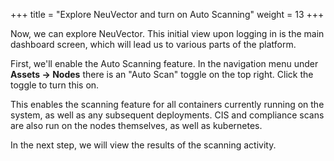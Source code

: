 +++
title = "Explore NeuVector and turn on Auto Scanning"
weight = 13
+++

Now, we can explore NeuVector. This initial view upon logging in is the main dashboard screen, which will lead us to various parts of the platform.

First, we'll enable the Auto Scanning feature. In the navigation menu under **Assets -> Nodes** there is an "Auto Scan" toggle on the top right. Click the toggle to turn this on.

This enables the scanning feature for all containers currently running on the system, as well as any subsequent deployments. CIS and compliance scans are also run on the nodes themselves, as well as kubernetes.

In the next step, we will view the results of the scanning activity.
